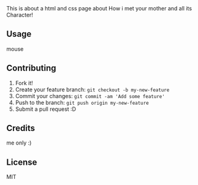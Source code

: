 <snippet>
  <content><![CDATA[
# ${1:CSS Character Build}

This is about a html and css page about How i met your mother and all its Character!

## Usage

mouse

## Contributing

1. Fork it!
2. Create your feature branch: `git checkout -b my-new-feature`
3. Commit your changes: `git commit -am 'Add some feature'`
4. Push to the branch: `git push origin my-new-feature`
5. Submit a pull request :D
## Credits

me only :)

## License

MIT